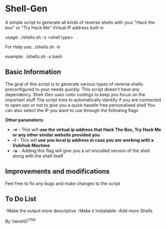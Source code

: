 # Shell-Gen
<a>A simple script to generate all kinds of reverse shells with your "Hack the box" or "Try Hack Me" Virtual IP address built in</a>
<p>usage:
  ./shells.sh -s &lt;shell type&gt; </p>
  <p>For Help use:
  ./shells.sh -h </p>
  
<p>example:
./shells.sh -s bash </p>

## Basic Information
The goal of this script is to generate various types of reverse shells preconfigured to your needs quickly.
This script doesn't have any dependency.
Shell-Gen uses color codings to keep you focus on the important stuff
The script tries to automatically identify if you are connected to open vpn or not to give you a quick hasstle free personalised shell
You can also select the IP you want to use through the following flags

**Other parameters:**
- **-v**   - This will **use the virtual ip address that Hack The Box, Try Hack Me or any other similar website provided you**
- **-l**   - This will **use you local ip address in case you are working with a Vulnhub Machine**
- **-u**   - Adding this flag will give you a url encoded version of the shell along with the shell itself

## Improvements and modifications
Feel free to fix any bugs and make changes to the script

## To Do List
-Make the output more descriptive
-Make it installable
-Add more Shells

By VanshD<sup>(TM)</sup>
